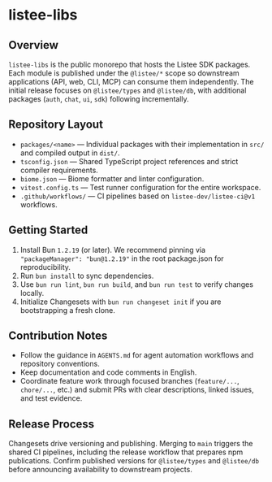 # listee-libs

## Overview
`listee-libs` is the public monorepo that hosts the Listee SDK packages. Each module is published under the `@listee/*` scope so downstream applications (API, web, CLI, MCP) can consume them independently. The initial release focuses on `@listee/types` and `@listee/db`, with additional packages (`auth`, `chat`, `ui`, `sdk`) following incrementally.

## Repository Layout
- `packages/<name>` — Individual packages with their implementation in `src/` and compiled output in `dist/`.
- `tsconfig.json` — Shared TypeScript project references and strict compiler requirements.
- `biome.json` — Biome formatter and linter configuration.
- `vitest.config.ts` — Test runner configuration for the entire workspace.
- `.github/workflows/` — CI pipelines based on `listee-dev/listee-ci@v1` workflows.

## Getting Started
1. Install Bun `1.2.19` (or later). We recommend pinning via `"packageManager": "bun@1.2.19"` in the root package.json for reproducibility.
2. Run `bun install` to sync dependencies.
3. Use `bun run lint`, `bun run build`, and `bun run test` to verify changes locally.
4. Initialize Changesets with `bun run changeset init` if you are bootstrapping a fresh clone.

## Contribution Notes
- Follow the guidance in `AGENTS.md` for agent automation workflows and repository conventions.
- Keep documentation and code comments in English.
- Coordinate feature work through focused branches (`feature/...`, `chore/...`, etc.) and submit PRs with clear descriptions, linked issues, and test evidence.

## Release Process
Changesets drive versioning and publishing. Merging to `main` triggers the shared CI pipelines, including the release workflow that prepares npm publications. Confirm published versions for `@listee/types` and `@listee/db` before announcing availability to downstream projects.
